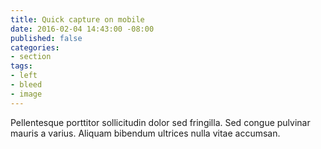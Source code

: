 ```yaml
---
title: Quick capture on mobile
date: 2016-02-04 14:43:00 -08:00
published: false
categories:
- section
tags:
- left
- bleed
- image
---
```


Pellentesque porttitor sollicitudin dolor sed fringilla. Sed congue pulvinar mauris a varius. Aliquam bibendum ultrices nulla vitae accumsan.